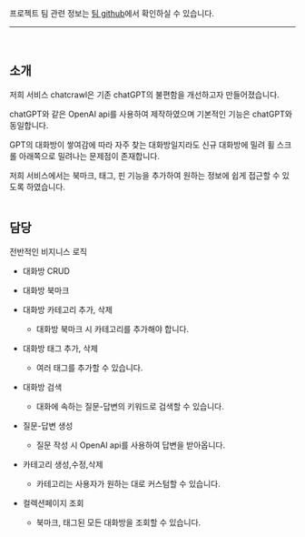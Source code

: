 <br><br>

프로젝트 팀 관련 정보는 [팀 github](https://github.com/codestates-seb/seb43_main_012)에서 확인하실 수 있습니다.

---
<br>

## 소개

저희 서비스 chatcrawl은 기존 chatGPT의 불편함을 개선하고자 만들어졌습니다.

chatGPT와 같은 OpenAI api를 사용하여 제작하였으며 기본적인 기능은 chatGPT와 동일합니다.

GPT의 대화방이 쌓여감에 따라 자주 찾는 대화방일지라도 신규 대화방에 밀려 휠 스크롤 아래쪽으로 밀려나는 문제점이 존재합니다. 

저희 서비스에서는 북마크, 태그, 핀 기능을 추가하여 원하는 정보에 쉽게 접근할 수 있도록 하였습니다.
<br><br>

## 담당
전반적인 비지니스 로직

* 대화방 CRUD
* 대화방 북마크
* 대화방 카테고리 추가, 삭제
  * 대화방 북마크 시 카테고리를 추가해야 합니다.
 
* 대화방 태그 추가, 삭제
  * 여러 태그를 추가할 수 있습니다.
    
* 대화방 검색
  * 대화에 속하는 질문-답변의 키워드로 검색할 수 있습니다.
    
* 질문-답변 생성
  * 질문 작성 시 OpenAI api를 사용하여 답변을 받아옵니다.
    
* 카테고리 생성,수정,삭제
  * 카테고리는 사용자가 원하는 대로 커스텀할 수 있습니다.
    
* 컬렉션페이지 조회
  * 북마크, 태그된 모든 대화방을 조회할 수 있습니다.
